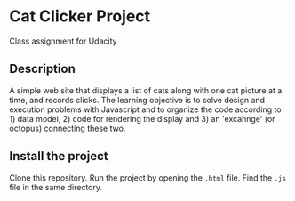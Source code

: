 # Cat Clicker Project
Class assignment for Udacity
## Description
A simple web site that displays a list of cats along with one cat picture at a time, and records clicks. The learning objective is to solve design and execution problems with Javascript and to organize the code according to 1) data model, 2) code for rendering the display and 3) an 'excahnge' (or octopus) connecting these two.
## Install the project
Clone this repository. Run the project by opening the `.html` file. Find the `.js` file in the same directory. 